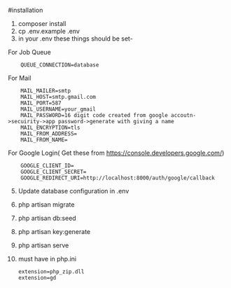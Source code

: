 #installation
1. composer install
2. cp .env.example .env
3. in your .env these things should be set-

For Job Queue

        QUEUE_CONNECTION=database
For Mail

        MAIL_MAILER=smtp
        MAIL_HOST=smtp.gmail.com
        MAIL_PORT=587
        MAIL_USERNAME=your_gmail
        MAIL_PASSWORD=16 digit code created from google accoutn->secuirity->app password->generate with giving a name
        MAIL_ENCRYPTION=tls
        MAIL_FROM_ADDRESS=
        MAIL_FROM_NAME=   
For Google Login( Get these from https://console.developers.google.com/)

        GOOGLE_CLIENT_ID=
        GOOGLE_CLIENT_SECRET=
        GOOGLE_REDIRECT_URI=http://localhost:8000/auth/google/callback
5. Update database configuration in .env
6. php artisan migrate
7. php artisan db:seed
8. php artisan key:generate
9. php artisan serve
10. must have in php.ini

        extension=php_zip.dll
        extension=gd    
